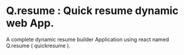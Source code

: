 # Q.resume : Quick resume dynamic web App.
A complete dynamic resume builder Application using react named Q.resume ( quickresume ).
